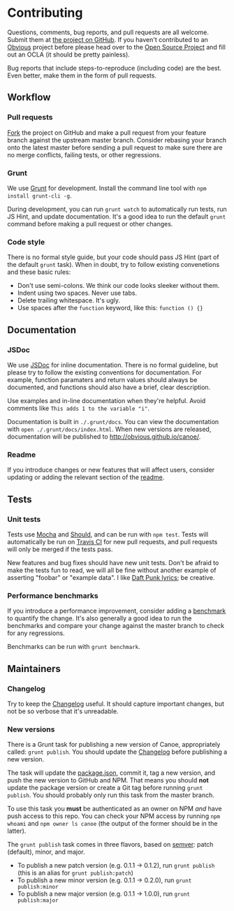 # Contributing

Questions, comments, bug reports, and pull requests are all welcome.  Submit them at [the project on GitHub](https://github.com/Obvious/canoe/).  If you haven't contributed to an [Obvious](http://github.com/Obvious/) project before please head over to the [Open Source Project](https://github.com/Obvious/open-source#note-to-external-contributors) and fill out an OCLA (it should be pretty painless).

Bug reports that include steps-to-reproduce (including code) are the best. Even better, make them in the form of pull requests.

## Workflow

### Pull requests

[Fork](https://github.com/Obvious/canoe/fork) the project on GitHub and make a pull request from your feature branch against the upstream master branch. Consider rebasing your branch onto the latest master before sending a pull request to make sure there are no merge conflicts, failing tests, or other regressions.

### Grunt

We use [Grunt](http://gruntjs.com/) for development. Install the command line tool with `npm install grunt-cli -g`.

During development, you can run `grunt watch` to automatically run tests, run JS Hint, and update documentation. It's a good idea to run the default `grunt` command before making a pull request or other changes.

### Code style

There is no formal style guide, but your code should pass JS Hint (part of the default `grunt` task). When in doubt, try to follow existing convenetions and these basic rules:

* Don't use semi-colons. We think our code looks sleeker without them.
* Indent using two spaces. Never use tabs.
* Delete trailing whitespace. It's ugly.
* Use spaces after the `function` keyword, like this: `function () {}`


## Documentation

### JSDoc

We use [JSDoc](http://usejsdoc.org/) for inline documentation. There is no formal guideline, but please try to follow the existing conventions for documentation. For example, function paramaters and return values should always be documented, and functions should also have a brief, clear description.

Use examples and in-line documentation when they're helpful. Avoid comments like `This adds 1 to the variable "i"`.

Documentation is built in `./.grunt/docs`. You can view the documentation with `open ./.grunt/docs/index.html`. When new versions are released, documentation will be published to http://obvious.github.io/canoe/.

### Readme

If you introduce changes or new features that will affect users, consider updating or adding the relevant section of the [readme](https://github.com/Obvious/canoe/blob/master/README.md).

## Tests

### Unit tests

Tests use [Mocha](http://visionmedia.github.io/mocha/) and [Should](https://github.com/visionmedia/should.js/), and can be run with `npm test`. Tests will automatically be run on [Travis CI](https://travis-ci.org/Obvious/canoe) for new pull requests, and pull requests will only be merged if the tests pass.

New features and bug fixes should have new unit tests. Don't be afraid to make the tests fun to read, we will all be fine without another example of asserting "foobar" or "example data". I like [Daft Punk lyrics](https://github.com/Obvious/canoe/blob/e185a0fb011328ce6ef8bd197c9aa9f8de8f2efa/test/createWriteStream.js#L124-L127); be creative.

### Performance benchmarks

If you introduce a performance improvement, consider adding a [benchmark](https://github.com/Obvious/canoe/tree/master/benchmark) to quantify the change. It's also generally a good idea to run the benchmarks and compare your change against the master branch to check for any regressions.

Benchmarks can be run with `grunt benchmark`.

## Maintainers

### Changelog

Try to keep the [Changelog](https://github.com/Obvious/canoe/blob/master/CHANGELOG.md) useful. It should capture important changes, but not be so verbose that it's unreadable.

### New versions

There is a Grunt task for publishing a new version of Canoe, appropriately called: `grunt publish`. You should update the [Changelog](#changelog) before publishing a new version.

The task will update the [package.json](https://github.com/Obvious/canoe/blob/master/package.json), commit it, tag a new version, and push the new version to GitHub and NPM. That means you should **not** update the package version or create a Git tag before running `grunt publish`. You should probably only run this task from the master branch.

To use this task you **must** be authenticated as an owner on NPM *and* have push access to this repo.  You can check your NPM access by running `npm whoami` and `npm owner ls canoe` (the output of the former should be in the latter).

The `grunt publish` task comes in three flavors, based on [semver](https://npmjs.org/doc/misc/semver.html): patch (default), minor, and major.

* To publish a new patch version (e.g. 0.1.1 -> 0.1.2), run `grunt publish` (this is an alias for `grunt publish:patch`)
* To publish a new minor version (e.g. 0.1.1 -> 0.2.0), run `grunt publish:minor`
* To publish a new major version (e.g. 0.1.1 -> 1.0.0), run `grunt publish:major`
